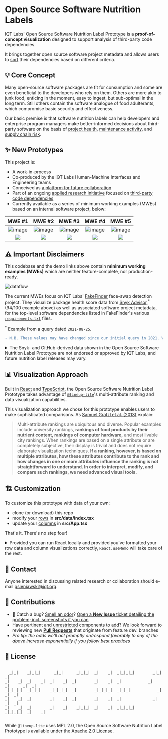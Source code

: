 Open Source Software Nutrition Labels
======

IQT Labs' Open Source Software Nutrition Label Prototype is a __proof-of-concept visualization__ designed to support analysis of third-party code dependencies. 

It brings together open source software project metadata and allows users to [sort](https://github.com/IQTLabs/OSSNutritionLabelPrototypes#bar_chart-visualization-approach) their dependencies based on different criteria.

:bulb: Core Concept
-----------
Many open-source software packages are fit for consumption and some are even beneficial to the developers who rely on them. Others are more akin to junk food, enticing in the moment, easy to ingest, but sub-optimal in the long term. Still others contain the software analogue of food adulterants, which compromise basic security and effectiveness. 

Our basic premise is that software nutrition labels can help developers and enterprise program managers make better-informed decisions about third-party software on the basis of [project health](https://www.usenix.org/system/files/login/articles/login_fall20_07_link.pdf), [maintenance activity](https://www.usenix.org/system/files/login/articles/login_summer20_11_geer.pdf), and [supply chain risk](https://www.usenix.org/system/files/login/articles/login_winter20_17_geer.pdf).

:sparkles: New Prototypes
-----------

This project is:
* A work-in-process
* Co-produced by the IQT Labs Human-Machine Interfaces and Engineering teams
* Conceived as [a platform for future collaboration](https://github.com/IQTLabs/OSSNutritionLabelPrototypes#speech_balloon-contact)
* Part of an ongoing <a href="https://www.iqt.org/toward-secure-code-reuse" target="_blank">applied research initiative</a> focused on <a href="https://www.iqt.org/code-reuse-holy-grail-or-poisoned-chalice" target="_blank">third-party code dependencies</a>
* Currently available as a series of minimum working examples (MWEs) based on an internal software project, below:

|MWE #1|MWE #2|MWE #3|MWE #4|MWE #5|
|:--:|:--:|:--:|:--:|:--:|
|![image](https://user-images.githubusercontent.com/45634754/150364580-104bfcf9-00df-4740-a17d-2dacfa37e8c2.png)|![image](https://user-images.githubusercontent.com/45634754/150364704-0ea84348-76c8-4b12-ae9e-f50edcb78ff8.png)|![image](https://user-images.githubusercontent.com/45634754/150364830-fba7f171-db30-427d-8505-1ce74157f1ae.png)|![image](https://user-images.githubusercontent.com/45634754/150365024-9f220290-c221-443e-a63e-be67702db576.png)|![image](https://user-images.githubusercontent.com/45634754/150365177-0c78595a-c6a0-43a8-8b9d-5bcdf925bcfc.png)|
|[![](https://img.shields.io/badge/Interactive-Demo_1-green?style=plastic&logo=CodeSandbox)](https://o5pev.csb.app/)|[![](https://img.shields.io/badge/Interactive-Demo_2-green?style=plastic&logo=CodeSandbox)](https://4z1g2.csb.app/)|[![](https://img.shields.io/badge/Interactive-Demo_3-green?style=plastic&logo=CodeSandbox)](https://ljxxn.csb.app/)|[![](https://img.shields.io/badge/Interactive-Demo_4-green?style=plastic&logo=CodeSandbox)](https://ydr79.csb.app/)|[![](https://img.shields.io/badge/Interactive-Demo_5-green?style=plastic&logo=CodeSandbox)](https://trui4.csb.app/)|

:warning: Important Disclaimers
-----------

This codebase and the demo links above contain __minimum working examples (MWEs)__ which are neither feature-complete, nor production-ready. 

<img alt="dataflow" src="https://user-images.githubusercontent.com/45634754/137221606-ab70f021-f471-4bdd-aea1-5e97ee0317bc.png">

The current MWEs focus on IQT Labs' <a href="https://github.com/IQTLabs/FakeFinder" target="_blank">FakeFinder</a> face-swap detection project. They visualize package health score data from <a href="https://snyk.io/advisor" target="_blank">Snyk Advisor</a>,<sup>*</sup> (94/100 example above) as well as associated software project metadata, for the top-level software dependencies listed in FakeFinder's various <a href="https://github.com/IQTLabs/FakeFinder/search?q=requirements" target="_blank"><code>requirements.txt</code></a> files.

<sup>*</sup> Example from a query dated <code>2021-08-25</code>.

```diff
- N.B. These values may have changed since our initial query in 2021. We have not set the UI to refresh automatically.
```

<details>
    <summary>The Snyk- and GitHub-derived data shown in the Open Source Software Nutrition Label Prototype are not endorsed or approved by IQT Labs, and future nutrition label releases may vary.</summary>
    <br />
    <blockquote>Please note that Snyk Advisor scores change over time and as the data underlying this demo represents a single snapshot in time, future Snyk results for these same Python software packages are likely to vary. <strong>These data are provided “as is” with no warranties of any kind, and use of this information is at your sole risk.</strong> To the maximum extent provided by law, neither IQT Labs and its affiliates nor any government agency or third party shall be liable for any damages of any kind relating to or resulting from use of the information on this site. For more information, review IQT's <a href="https://www.iqt.org/terms-of-use/" target="_blank">Terms of Use</a>.</blockquote>
</details>

:bar_chart: Visualization Approach
-------
Built in <a href="https://reactjs.org/" target="_blank">React</a> and <a href="https://www.typescriptlang.org/" target="_blank">TypeScript</a>, the Open Source Software Nutrition Label Prototype takes advantage of <a href="https://lineup-lite.js.org/docs/components" target="_blank"><code>@lineup-lite</code></a>'s multi-attribute ranking and data visualization capabilities.

This visualization approach we chose for this prototype enables users to make sophisticated comparisons. As <a href="http://data.jku-vds-lab.at/papers/2013_infovis_lineup.pdf" target="_blank">Samuel Gratzl et al. (2013)</a> explain:

> Multi-attribute rankings are ubiquitous and diverse. Popular examples include university rankings, __rankings of food products by their nutrient content, rankings of computer hardware,__ and most livable city rankings. When rankings are based on a single attribute or are completely subjective, their display is trivial and does not require elaborate visualization techniques. __If a ranking, however, is based on multiple attributes, how these attributes contribute to the rank and how changes in one or more attributes influence the ranking is not straightforward to understand. In order to interpret, modify, and compare such rankings, we need advanced visual tools.__

:building_construction: Customization
-----------

To customize this prototype with data of your own: 
* clone (or download) this repo
* modify your [rows](https://github.com/IQTLabs/OSSNutritionLabelPrototypes/blob/main/src/data/index.tsx#L15-L580) in __src/data/index.tsx__
* update your [columns](https://github.com/IQTLabs/OSSNutritionLabelPrototypes/blob/main/src/App.tsx#L49-L58) in __src/App.tsx__

That's it. There's no step four!

<details>
    <summary>Provided you can run React locally and provided you've formatted your row data and column visualizations correctly, <code>React.useMemo</code> will take care of the rest.</summary>
    <br />
    <p>As the <a href="https://react-table.tanstack.com/docs/quick-start#getting-your-data" target="_blank">react-table Quick Start Guide</a> explains:</p>
    <blockquote>It's important that we're using React.useMemo here to ensure that our data isn't recreated on every render. If we didn't use React.useMemo, the table would think it was receiving new data on every render and attempt to recalculate a lot of logic every single time.
    </blockquote>
    <br />
    <p>If you get stuck at any point, we also recommend familiarizing yourself with the <a href="https://lineup-lite.js.org/docs/components" target="_blank"><code>@lineup-lite/components</code></a> documentation.</p>
</details>

:speech_balloon: Contact
-------

Anyone interested in discussing related research or collaboration should e-mail [gsieniawski@iqt.org](mailto:gsieniawski@iqt.org).

:gift: Contributions
-------
* :scorpion: Catch a bug? [Smell an odor](http://www.cs.wm.edu/~denys/pubs/ICSE'15-BadSmells-CRC.pdf)? [Open a **New Issue** ticket detailing the problem; incl. screenshots if you can](https://github.com/IQTLabs/OSSNutritionLabelPrototypes/issues/new)
* Have pertinent and [unrestricted](https://www.copyright.gov/title17/92chap1.html#107) components to add? We look forward to reviewing new [**Pull Requests**](https://github.com/IQTLabs/OSSNutritionLabelPrototypes/pulls) that originate from feature dev. branches
* *Pro tip: the odds we'll act promptly on/respond favorably to any of the above increase exponentially if you follow [best practices](https://schubert.io/pr-feedback-poster.pdf)*

:scroll: License
-------
```ascii

  _|_|    _|_|_|      _|_|      _|_|_|  _|    _|  _|_|_|_|        _|_|          _|    
_|    _|  _|    _|  _|    _|  _|        _|    _|  _|            _|    _|      _|  _|  
_|_|_|_|  _|_|_|    _|_|_|_|  _|        _|_|_|_|  _|_|_|            _|        _|  _|  
_|    _|  _|        _|    _|  _|        _|    _|  _|              _|          _|  _|  
_|    _|  _|        _|    _|    _|_|_|  _|    _|  _|_|_|_|      _|_|_|_|  _|    _|    


```

While <code>@lineup-lite</code> uses MPL 2.0, the Open Source Software Nutrition Label Prototype is available under the [Apache 2.0 License](https://spdx.org/licenses/Apache-2.0.html).
